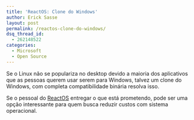 ```yaml
---
title: 'ReactOS: Clone do Windows'
author: Erick Sasse
layout: post
permalink: /reactos-clone-do-windows/
dsq_thread_id:
  - 262148522
categories:
  - Microsoft
  - Open Source
---
```

Se o Linux n&atilde;o se populariza no desktop devido a maioria dos aplicativos que as pessoas querem usar serem para Windows, talvez um clone do Windows, com completa compatibilidade bin&aacute;ria resolva isso. 

Se o pessoal do [ReactOS][1] entregar o que est&aacute; prometendo, pode ser uma op&ccedil;&atilde;o interessante para quem busca reduzir custos com sistema operacional.

 [1]: http://www.reactos.org/